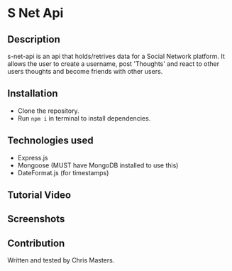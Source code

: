# S Net Api

## Description

s-net-api is an api that holds/retrives data for a Social Network platform. It allows the user to create a username, post 'Thoughts' and react to other users thoughts and become friends with other users.

## Installation

* Clone the repository.
* Run ```npm i``` in terminal to install dependencies.

## Technologies used

* Express.js
* Mongoose (MUST have MongoDB installed to use this)
* DateFormat.js (for timestamps)

## Tutorial Video


## Screenshots


## Contribution

Written and tested by Chris Masters.
